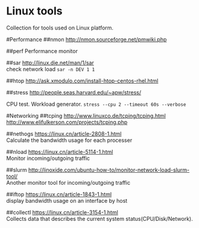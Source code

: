 Linux tools
=============================
Collection for tools used on Linux platform.

#Performance
##nmon
http://nmon.sourceforge.net/pmwiki.php  

##perf
Performance monitor

##sar
http://linux.die.net/man/1/sar  
check network load `sar -n DEV 1 1`

##htop 
http://ask.xmodulo.com/install-htop-centos-rhel.html

##stress
http://people.seas.harvard.edu/~apw/stress/

CPU test. Workload generator. `stress --cpu 2 --timeout 60s --verbose`

#Networking
##tcping 
http://www.linuxco.de/tcping/tcping.html  
http://www.elifulkerson.com/projects/tcping.php

##nethogs
https://linux.cn/article-2808-1.html  
Calculate the bandwidth usage for each processer

##nload
https://linux.cn/article-5114-1.html  
Monitor incoming/outgoing traffic

##slurm
http://linoxide.com/ubuntu-how-to/monitor-network-load-slurm-tool/  
Another monitor tool for incoming/outgoing traffic

##iftop
https://linux.cn/article-1843-1.html  
display bandwidth usage on an interface by host

##collectl
https://linux.cn/article-3154-1.html  
Collects data that describes the current system status(CPU/Disk/Network).



